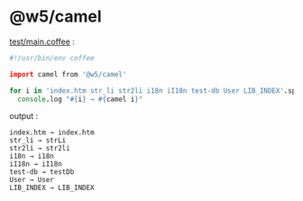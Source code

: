 [‼️]: ✏️README.mdt

# @w5/camel

[test/main.coffee](./test/main.coffee) :

```coffee
#!/usr/bin/env coffee

import camel from '@w5/camel'

for i in 'index.htm str_li str2li i18n iI18n test-db User LIB_INDEX'.split(' ')
  console.log "#{i} → #{camel i}"
```

output :

```
index.htm → index.htm
str_li → strLi
str2li → str2li
i18n → i18n
iI18n → iI18n
test-db → testDb
User → User
LIB_INDEX → LIB_INDEX
```

